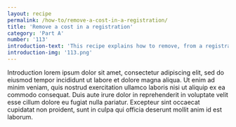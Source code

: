 ```yaml
---
layout: recipe
permalink: /how-to/remove-a-cost-in-a-registration/
title: 'Remove a cost in a registration'
category: 'Part A'
number: '113'
introduction-text: 'This recipe explains how to remove, from a registration, a cost that does not apply anymore.'
introduction-img: '113.png'
---
```


Introduction lorem ipsum dolor sit amet, consectetur adipiscing elit, sed do eiusmod tempor incididunt ut labore et dolore magna aliqua. Ut enim ad minim veniam, quis nostrud exercitation ullamco laboris nisi ut aliquip ex ea commodo consequat. Duis aute irure dolor in reprehenderit in voluptate velit esse cillum dolore eu fugiat nulla pariatur. Excepteur sint occaecat cupidatat non proident, sunt in culpa qui officia deserunt mollit anim id est laborum.

